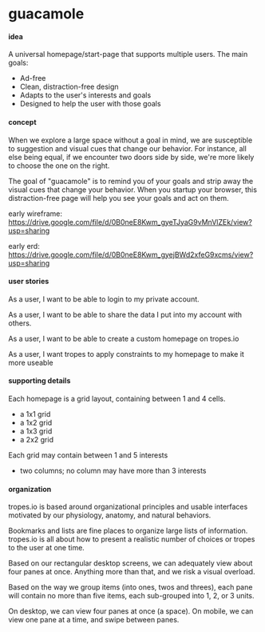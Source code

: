 # guacamole

#### idea

A universal homepage/start-page that supports multiple users. The main goals:
* Ad-free
* Clean, distraction-free design
* Adapts to the user's interests and goals
* Designed to help the user with those goals


#### concept

When we explore a large space without a goal in mind, we are susceptible to suggestion and visual cues that change our behavior. For instance, all else being equal, if we encounter two doors side by side, we're more likely to choose the one on the right.

The goal of "guacamole" is to remind you of your goals and strip away the visual cues that change your behavior. When you startup your browser, this distraction-free page will help you see your goals and act on them.

early wireframe: https://drive.google.com/file/d/0B0neE8Kwm_gyeTJyaG9vMnVlZEk/view?usp=sharing

early erd: https://drive.google.com/file/d/0B0neE8Kwm_gyejBWd2xfeG9xcms/view?usp=sharing

#### user stories

As a user, I want to be able to login to my private account.

As a user, I want to be able to share the data I put into my account with others.

As a user, I want to be able to create a custom homepage on tropes.io

As a user, I want tropes to apply constraints to my homepage to make it more useable


#### supporting details

Each homepage is a grid layout, containing between 1 and 4 cells.
* a 1x1 grid
* a 1x2 grid
* a 1x3 grid
* a 2x2 grid

Each grid may contain between 1 and 5 interests
* two columns; no column may have more than 3 interests


#### organization

tropes.io is based around organizational principles and usable interfaces motivated by our physiology, anatomy, and natural behaviors.

Bookmarks and lists are fine places to organize large lists of information. tropes.io is all about how to present a realistic number of choices or tropes to the user at one time.

Based on our rectangular desktop screens, we can adequately view about four panes at once. Anything more than that, and we risk a visual overload.

Based on the way we group items (into ones, twos and threes), each pane will contain no more than five items, each sub-grouped into 1, 2, or 3 units.

On desktop, we can view four panes at once (a space).
On mobile, we can view one pane at a time, and swipe between panes.







